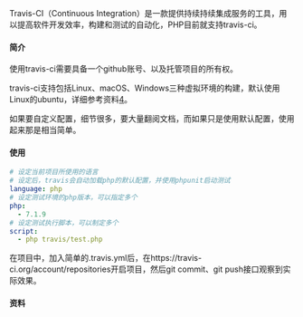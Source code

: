 Travis-CI（Continuous Integration）是一款提供持续持续集成服务的工具，用以提高软件开发效率，构建和测试的自动化，PHP目前就支持travis-ci。

#### 简介

使用travis-ci需要具备一个github账号、以及托管项目的所有权。

travis-ci支持包括Linux、macOS、Windows三种虚拟环境的构建，默认使用Linux的ubuntu，详细参考资料[4]。

如果要自定义配置，细节很多，要大量翻阅文档，而如果只是使用默认配置，使用起来那是相当简单。

#### 使用

```yaml
# 设定当前项目所使用的语言
# 设定后，travis会自动加载php的默认配置，并使用phpunit启动测试
language: php
# 设定测试环境的php版本，可以指定多个
php:
  - 7.1.9
# 设定测试执行脚本，可以制定多个
script: 
  - php travis/test.php
```

在项目中，加入简单的.travis.yml后，在https://travis-ci.org/account/repositories开启项目，然后git commit、git push接口观察到实际效果。

#### 资料

[1]: http://www.ruanyifeng.com/blog/2017/12/travis_ci_tutorial.html	"阮一峰的travis-ci快速教程"
[2]: https://travis-ci.org/php/php-src	"PHP的Travis-CI"
[3]: https://docs.travis-ci.com/	"Travis-CI文档"
[4]: https://docs.travis-ci.com/user/reference/overview/	"Travis-CI构建环境"
[5]: https://docs.travis-ci.com/user/common-build-problems/	"Travis-CI常见问题"







